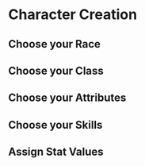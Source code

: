 # Character Creation

## Choose your Race

## Choose your Class

## Choose your Attributes

## Choose your Skills

## Assign Stat Values

